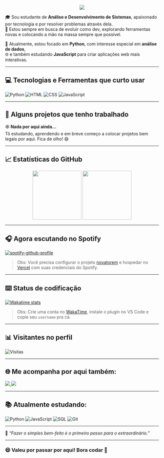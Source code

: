 <!-- Banner animado -->
<p align="center">
  <img src="https://readme-typing-svg.herokuapp.com?font=Fira+Code&pause=1000&center=true&vCenter=true&width=500&lines=Olá,+mundo!+sou+Saulo+Duarte+👋;Estudante+de+programação+💻">
</p>

🎓 Sou estudante de **Análise e Desenvolvimento de Sistemas**, apaixonado por tecnologia e por resolver problemas através dela.  
🚀 Estou sempre em busca de evoluir como dev, explorando ferramentas novas e colocando a mão na massa sempre que possível.

🐍 Atualmente, estou focado em **Python**, com interesse especial em **análise de dados**,  
🌐 e também estudando **JavaScript** para criar aplicações web mais interativas.

---

## 💻 Tecnologias e Ferramentas que curto usar

![Python](https://img.shields.io/badge/Python-3776AB?style=for-the-badge&logo=python&logoColor=white)
![HTML](https://img.shields.io/badge/HTML-E34F26?style=for-the-badge&logo=html5&logoColor=white)
![CSS](https://img.shields.io/badge/CSS-1572B6?style=for-the-badge&logo=css3&logoColor=white)
![JavaScript](https://img.shields.io/badge/JavaScript-F7DF1E?style=for-the-badge&logo=javascript&logoColor=black)


---

## 🧠 Alguns projetos que tenho trabalhado

🕸️ **Nada por aqui ainda...**  
Tô estudando, aprendendo e em breve começo a colocar projetos bem legais por aqui. Fica de olho! 😄

---

## 📈 Estatísticas do GitHub

<p align="center">
  <img height="160em" src="https://github-readme-stats.vercel.app/api?username=181001lupe&show_icons=true&theme=radical" />
  <img height="160em" src="https://github-readme-stats.vercel.app/api/top-langs/?username=181001lupe&layout=compact&theme=radical" />
</p>

---

## 🎧 Agora escutando no Spotify
[![spotify-github-profile](https://spotify-github-profile.kittinanx.com/api/view?uid=saulo4949&cover_image=true&theme=default&show_offline=false&background_color=121212&interchange=false&bar_color=9c4eb1)](https://github.com/kittinan/spotify-github-profile)

> Obs: Você precisa configurar o projeto [novatorem](https://github.com/novatorem/novatorem) e hospedar no [Vercel](https://vercel.com/) com suas credenciais do Spotify.

---

## ⌨️ Status de codificação
[![Wakatime stats](https://github-readme-stats.vercel.app/api/wakatime?username=seuwakatimeuser)](https://wakatime.com)

> Obs: Crie uma conta no [WakaTime](https://wakatime.com), instale o plugin no VS Code e copie seu `username` pra cá.

---

## 📊 Visitantes no perfil
![Visitas](https://komarev.com/ghpvc/?username=181001lupe&color=orange)

---

## 🌐 Me acompanha por aqui também:
<p align="left">
  <a href="https://www.instagram.com/sauloduarte_/">
    <img src="https://img.shields.io/badge/@sauloduarte__-E4405F?style=for-the-badge&logo=instagram&logoColor=white"/>
  </a>
  <a href="https://www.linkedin.com/in/seulinkedin/">
    <img src="https://img.shields.io/badge/Saulo%20Duarte-0077B5?style=for-the-badge&logo=linkedin&logoColor=white"/>
  </a>
</p>

---

## 📚 Atualmente estudando:
![Python](https://img.shields.io/badge/-Python-333333?style=flat&logo=python)
![JavaScript](https://img.shields.io/badge/-JavaScript-333333?style=flat&logo=javascript)
![SQL](https://img.shields.io/badge/-SQL-333333?style=flat&logo=mysql)
![Git](https://img.shields.io/badge/-Git-333333?style=flat&logo=git)

---

📌 *“Fazer o simples bem-feito é o primeiro passo para o extraordinário.”*

---

### 😄 Valeu por passar por aqui! Bora codar 🚀
